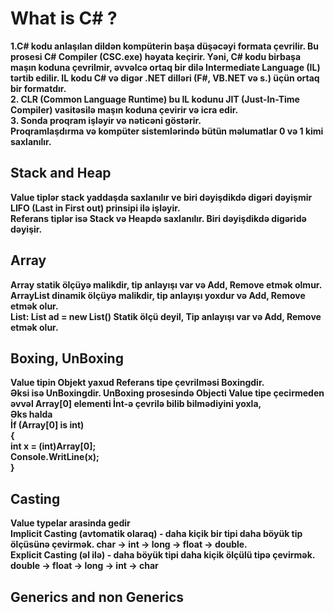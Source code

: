 <h1><b>What is C# ? </h1> 
1.C# kodu anlaşılan dildən kompüterin başa düşəcəyi formata çevrilir. Bu prosesi C# Compiler (CSC.exe) həyata keçirir.
Yəni, C# kodu birbaşa maşın koduna çevrilmir, əvvəlcə ortaq bir dilə Intermediate Language (IL) tərtib edilir.
IL kodu C# və digər .NET dilləri (F#, VB.NET və s.) üçün ortaq bir formatdır. <br>
2. CLR (Common Language Runtime) bu IL kodunu JIT (Just-In-Time Compiler) vasitəsilə maşın koduna çevirir və icra edir. <br>
3. Sonda proqram işləyir və nəticəni göstərir. <br>
Proqramlaşdırma və kompüter sistemlərində bütün məlumatlar 0 və 1 kimi saxlanılır.

<h2>Stack and Heap</h2>
Value tiplər stack yaddaşda saxlanılır ve biri dəyişdikdə digəri dəyişmir LIFO (Last in First out) prinsipi ilə işləyir. <br>
Referans tiplər isə Stack və Heapdə saxlanılır. Biri dəyişdikdə digəridə dəyişir.
<h2>Array</h2>
Array statik ölçüyə malikdir, tip anlayışı var və Add, Remove etmək olmur. <br>
ArrayList dinamik ölçüyə malikdir, tip anlayışı yoxdur və Add, Remove etmək olur. <br>
List: List<T> ad = new List<T>() Statik ölçü deyil, Tip anlayışı var və Add, Remove etmək olur.

<h2>Boxing, UnBoxing</h2>
Value tipin Objekt yaxud Referans tipe çevrilməsi Boxingdir. <br>
Əksi isə UnBoxingdir.
UnBoxing prosesində Objecti Value tipe çecirmeden əvvəl Array[0] elementi İnt-ə çevrilə bilib bilmədiyini yoxla, <br>
Əks halda <br>
İf (Array[0] is int)<br>
{              <br>
   int x = (int)Array[0];           <br>
   Console.WritLine(x);             <br>
}

<h2>Casting</h2>
 Value typelar arasinda gedir <br>
 Implicit Casting (avtomatik olaraq) - daha kiçik bir tipi daha böyük tip
 ölçüsünə çevirmək. char -> int -> long -> float -> double. <br>
 Explicit Casting (əl ilə) - daha böyük tipi daha kiçik ölçülü tipə çevirmək.
 double -> float -> long -> int -> char

 <h2>Generics and non Generics</h2>


